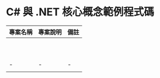 # C#  與 .NET 核心概念範例程式碼

|專案名稱|專案說明|備註|
|-|-|-|
||||
||||
||||
||||
||||
||||
||||
||||
||||
||||
|-|-|-|
||||


